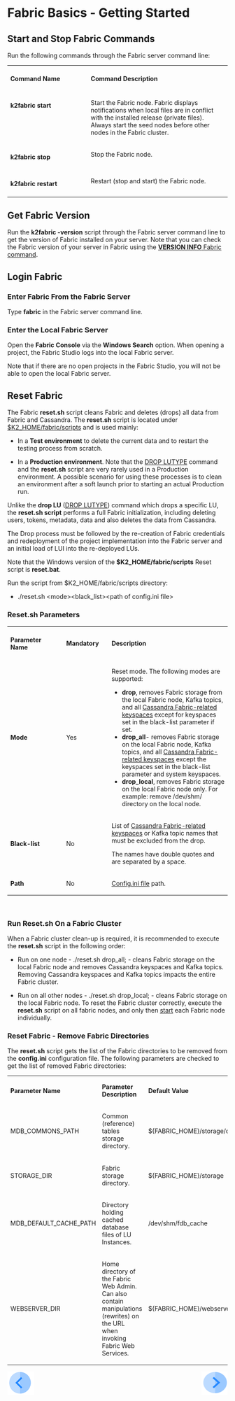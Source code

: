 # Fabric Basics - Getting Started

## Start and Stop Fabric Commands

Run the following commands through the Fabric server command line:

<table>
<tbody>
<tr>
<td width="300pxl" valign="top">
<p><h4><strong>Command Name</strong></p>
</td>
<td width="600pxl" valign="top">
<p><h4><strong>Command Description</strong></p>
</td>
</tr>
<tr>
<td width="300pxl" valign="top">
<p><h4><strong>k2fabric start</strong></p>
</td>
<td width="600pxl" valign="top">
<p>Start the Fabric node. Fabric displays notifications when local files are in conflict with the installed release (private files). 
Always start the seed nodes before other nodes in the Fabric cluster.</p>
</td>
</tr>
<tr>
<td width="300pxl" valign="top">
<p><h4><strong>k2fabric stop</strong></p>
</td>
<td width="600pxl" valign="top">
<p>Stop the Fabric node.</p> 
</td>
</tr>
<tr>
<td width="300pxl" valign="top">
<p><h4><strong>k2fabric restart</strong></p>
</td>
<td width="600pxl" valign="top">
<p>Restart (stop and start) the Fabric node.</p> 
</td>
</tr>
</tbody>
</table>


## Get Fabric Version

Run the **k2fabric -version** script through the Fabric server command line to get the version of Fabric installed on your server. Note that you can check the Fabric version of your server in Fabric using the [**VERSION INFO** Fabric command](/articles/02_fabric_architecture/04_fabric_commands.md#fabric-view).  

## Login Fabric 

### Enter Fabric From the Fabric Server

Type **fabric** in the Fabric server command line. 

### Enter the Local Fabric Server

Open the **Fabric Console** via the **Windows Search** option. When opening a project, the Fabric Studio logs into the local Fabric server. 

Note that if there are no open projects in the Fabric Studio, you will not be able to open the local Fabric server.

## Reset Fabric

The Fabric **reset.sh** script cleans Fabric and deletes (drops) all data from Fabric and Cassandra. The **reset.sh** script is located under [$K2_HOME/fabric/scripts](/articles/02_fabric_architecture/02_fabric_directories.md#k2_homefabricscripts) and is used mainly:

- In a **Test environment** to delete the current data and to restart the testing process from scratch.

- In a **Production environment**. Note that the [DROP LUTYPE](/articles/02_fabric_architecture/04_Fabric_Commands.md) command and the **reset.sh** script are very rarely used in a Production environment. A possible scenario for using these processes is to clean an environment after a soft launch prior to starting an actual Production run.

Unlike the **drop LU** ([DROP LUTYPE](/articles/02_fabric_architecture/04_Fabric_Commands.md)) command which drops a specific LU, the **reset.sh script** performs a full Fabric initialization, including deleting users, tokens, metadata, data and also deletes the data from Cassandra.

The Drop process must be followed by the re-creation of Fabric credentials and redeployment of the project implementation into the Fabric server and an initial load of LUI into the re-deployed LUs.

Note that the Windows version of the **$K2_HOME/fabric/scripts** Reset script is **reset.bat**.

Run the script from $K2_HOME/fabric/scripts directory: 

<ul><li>./reset.sh &lt;mode&gt;&lt;black_list&gt;&lt;path of config.ini file&gt;</li></ul>

### Reset.sh Parameters

<table>
<tbody>
<tr>
<td width="200pxl">
<p><h4><strong>Parameter Name</strong></p>
</td>
<td width="120pxl">
<p><h4><strong>Mandatory</strong></p>
</td>
<td width="580pxl">
<p><h4><strong>Description</strong></p>
</td>
</tr>
<tr>
<td width="200pxl">
    <p><strong>Mode</strong></p>
</td>
<td width="120pxl">
<p>Yes</p>
</td>
<td width="580pxl">
    <p>Reset mode. The following modes are supported:</p>
<ul>
    <li><strong>drop</strong>, removes Fabric storage from the local Fabric node, Kafka topics, and all <a href="/articles/02_fabric_architecture/06_cassandra_keyspaces_for_fabric.md">Cassandra Fabric-related keyspaces</a> except for keyspaces set in the black-list parameter if set.</li>
    <li><strong>drop_all</strong>- removes Fabric storage on the local Fabric node, Kafka topics, and all <a href="/articles/02_fabric_architecture/06_cassandra_keyspaces_for_fabric.md">Cassandra Fabric-related keyspaces</a> except the keyspaces set in the black-list parameter and system keyspaces.</li>
    <li><strong>drop_local</strong>, removes Fabric storage on the local Fabric node only. For example: remove /dev/shm/ directory on the local node.</li>
</ul>
</td>
</tr>
<tr>
<td width="200pxl">
    <p><strong>Black-list</strong></p>
</td>
<td width="120pxl">
<p>No</p>
</td>
<td width="580pxl">
<p>List of <a href="/articles/02_fabric_architecture/06_cassandra_keyspaces_for_fabric.md">Cassandra Fabric-related keyspaces</a> or Kafka topic names that must be excluded from the drop.</p>
<p>The names have double quotes and are separated by a space.</p>
</td>
</tr>
<tr>
<td width="200pxl">
    <p><strong>Path</strong></p>
</td>
<td width="120pxl">
<p>No</p>
</td>
<td width="580pxl">
<p><a href="/articles/02_fabric_architecture/05_fabric_main_configuration_files.md#configini">Config.ini file</a> path.</p>
</td>
</tr>
</tbody>
</table>
<p>&nbsp;</p>

### Run Reset.sh On a Fabric Cluster

When a Fabric cluster clean-up is required, it is recommended to execute the **reset.sh** script in the following order:

- Run on one node - ./reset.sh drop_all; - cleans Fabric storage on the local Fabric node and removes Cassandra keyspaces and Kafka topics. Removing Cassandra keyspaces and Kafka topics impacts  the entire Fabric cluster.

- Run on all other nodes - ./reset.sh drop_local; - cleans Fabric storage on the local Fabric node. To reset the Fabric cluster correctly, execute the **reset.sh** script on all fabric nodes, and only then [start](/articles/02_fabric_architecture/03_fabric_basics_getting_started.md#k2fabric-start) each Fabric node individually.

### Reset Fabric - Remove Fabric Directories

The **reset.sh** script gets the list of the Fabric directories to be removed from the **config.ini** configuration file. The following parameters are checked to get the list of removed Fabric directories:

<table width="900pxl">
<tbody>
<tr>
<td width="250pxl">
<p><strong>Parameter Name</strong></p>
</td>
<td width="350pxl">
<p><strong>Parameter Description</strong></p>
</td>
<td width="300pxl">
<p><strong>Default Value</strong></p>
</td>
</tr>
<tr>
<td width="250pxl">
<p>MDB_COMMONS_PATH</p>
</td>
<td width="350pxl">
<p>Common (reference) tables storage directory.</p>
</td>
<td width="300pxl">
<p>${FABRIC_HOME}/storage/common</p>
</td>
</tr>
<tr>
<td width="250pxl">
<p>STORAGE_DIR</p>
</td>
<td width="350pxl">
<p>Fabric storage directory.</p> 
</td>
<td width="300pxl">
<p>${FABRIC_HOME}/storage</p>
</td>
</tr>
<tr>
<td width="250pxl">
<p>MDB_DEFAULT_CACHE_PATH</p>
</td>
<td width="350pxl">
<p>Directory holding cached database files of LU Instances.</p>
</td>
<td width="300pxl">
<p>/dev/shm/fdb_cache</p>
</td>
</tr>
<tr>
<td width="250pxl;">
<p>WEBSERVER_DIR</p>
</td>
<td width="350pxl;">
<p>Home directory of the Fabric Web Admin. Can also contain manipulations (rewrites) on the URL when invoking Fabric Web Services.</p>
</td>
<td width="300pxl">
<p>${FABRIC_HOME}/webserver</p>
</td>
</tr>
</tbody>
</table>

[![Previous](/articles/images/Previous.png)](/articles/02_fabric_architecture/02_fabric_directories.md)[<img align="right" width="60" height="54" src="/articles/images/Next.png">](/articles/02_fabric_architecture/04_fabric_commands.md)



